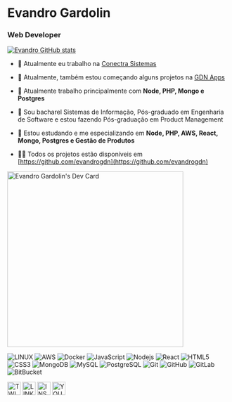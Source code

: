 <h1 align="left">Evandro Gardolin</h1>
<h3 align="left">Web Developer</h3>

[![Evandro GitHub stats](https://github-readme-stats.vercel.app/api?username=evandrogdn)](https://github.com/anuraghazra/github-readme-stats)

- 🔭 Atualmente eu trabalho na [Conectra Sistemas](https://github.com/conectra)

- 🔭 Atualmente, também estou começando alguns projetos na [GDN Apps](https://github.com/gdn-apps)

- 🌱 Atualmente trabalho principalmente com **Node, PHP, Mongo e Postgres**

- 🌱 Sou bacharel Sistemas de Informação, Pós-graduado em Engenharia de Software e estou fazendo Pós-graduação em Product Management

- 🌱 Estou estudando e me especializando em **Node, PHP, AWS, React, Mongo, Postgres e Gestão de Produtos**

- 👨‍💻 Todos os projetos estão disponíveis em [https://github.com/evandrogdn](https://github.com/evandrogdn)

<a href="https://app.daily.dev/evandro_gdn"><img src="https://api.daily.dev/devcards/3611a09a8f3b4f5a91a720b9e2c7549c.png?r=2ig" width="400" alt="Evandro Gardolin's Dev Card"/></a>

![LINUX](https://img.shields.io/badge/Linux-FCC624?style=flat-square&logo=linux&logoColor=black)
![AWS](https://img.shields.io/badge/Amazon_AWS-FF9900?style=flat-square&logo=amazonaws&logoColor=white)
![Docker](https://img.shields.io/badge/-Docker-2496ED?style=flat-square&logo=docker&logoColor=white)
![JavaScript](https://img.shields.io/badge/-JavaScript-black?style=flat-square&logo=javascript)
![Nodejs](https://img.shields.io/badge/-Nodejs-339933?style=flat-square&logo=Node.js&logoColor=white)
![React](https://img.shields.io/badge/-React-61dafb?style=flat-square&logo=React&logoColor=black)
![HTML5](https://img.shields.io/badge/-HTML5-E34F26?style=flat-square&logo=html5&logoColor=white)
![CSS3](https://img.shields.io/badge/-CSS3-1572B6?style=flat-square&logo=css3)
![MongoDB](https://img.shields.io/badge/-MongoDB-black?style=flat-square&logo=mongodb)
![MySQL](https://img.shields.io/badge/-MySQL-4479A1?style=flat-square&logo=mysql&logoColor=white)
![PostgreSQL](https://img.shields.io/badge/-PostgreSQL-336791?style=flat-square&logo=postgresql&logoColor=white)
![Git](https://img.shields.io/badge/-Git-black?style=flat-square&logo=git)
![GitHub](https://img.shields.io/badge/-GitHub-181717?style=flat-square&logo=github)
![GitLab](https://img.shields.io/badge/-GitLab-181717?style=flat-square&logo=gitlab)
![BitBucket](https://img.shields.io/badge/-BitBucket-darkblue?style=flat-square&logo=bitbucket)

<p align="left">
<a href="https://twitter.com/evandro_gdn" target="blank"><img align="center" src="https://img.icons8.com/fluent/48/000000/twitter.png" alt="TWITTER" height="30"  /></a>
<a href="https://www.linkedin.com/in/evandrogdn/" target="blank"><img align="center" src="https://img.icons8.com/fluent/48/000000/linkedin.png" alt="LINKEDIN" height="30"/></a>
<a href="https://instagram.com/evandro_gdn" target="blank"><img align="center" src="https://img.icons8.com/fluent/50/000000/instagram-new.png" alt="INSTAGRAM" height="30" /></a>
<a href="https://www.youtube.com/evandrogdn" target="blank"><img align="center" src="https://img.icons8.com/color/48/000000/youtube-play.png" alt="YOUTUBE" height="30" /></a>
</p>
